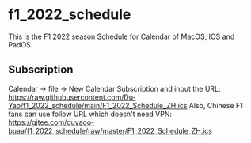 # f1_2022_schedule
This is the F1 2022 season Schedule for Calendar of MacOS, IOS and PadOS.
## Subscription
Calendar -> file -> New Calendar Subscription and input the URL:
https://raw.githubusercontent.com/Du-Yao/f1_2022_schedule/main/F1_2022_Schedule_ZH.ics
Also, Chinese F1 fans can use follow URL which doesn't need VPN:
https://gitee.com/duyaoo-buaa/f1_2022_schedule/raw/master/F1_2022_Schedule_ZH.ics

